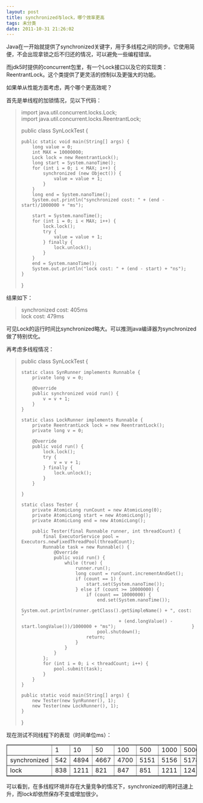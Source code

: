 ```yaml
---
layout: post
title: synchronized与lock，哪个效率更高
tags: 未分类
date: 2011-10-31 21:26:02
---
```


Java在一开始就提供了synchronized关键字，用于多线程之间的同步。它使用简便，不会出现拿锁之后不归还的情况，可以避免一些编程错误。

而jdk5时提供的concurrent包里，有一个Lock接口以及它的实现类：ReentrantLock。这个类提供了更灵活的控制以及更强大的功能。

如果单从性能方面考虑，两个哪个更高效呢？

<span id="more-542"></span>

首先是单线程的加锁情况，见以下代码：

> import java.util.concurrent.locks.Lock;      
> import java.util.concurrent.locks.ReentrantLock; 
> 
> public class SynLockTest { 
> 
>     public static void main(String[] args) {      
>         long value = 0;       
>         int MAX = 10000000;       
>         Lock lock = new ReentrantLock();       
>         long start = System.nanoTime();       
>         for (int i = 0; i < MAX; i++) {       
>             synchronized (new Object()) {       
>                 value = value + 1;       
>             }       
>         }       
>         long end = System.nanoTime();       
>         System.out.println("synchronized cost: " + (end - start)/1000000 + "ms"); 
> 
>         start = System.nanoTime();      
>         for (int i = 0; i < MAX; i++) {       
>             lock.lock();       
>             try {       
>                 value = value + 1;       
>             } finally {       
>                 lock.unlock();       
>             }       
>         }       
>         end = System.nanoTime();       
>         System.out.println("lock cost: " + (end - start) + "ns");       
>     }       
> }

结果如下：

> synchronized cost: 405ms      
> lock cost: 479ms

可见Lock的运行时间比synchronized略大。可以推测java编译器为synchronized做了特别优化。

再考虑多线程情况：

> public class SynLockTest { 
> 
>     static class SynRunner implements Runnable {      
>         private long v = 0; 
> 
>         @Override      
>         public synchronized void run() {       
>             v = v + 1;       
>         }       
>     } 
> 
>     static class LockRunner implements Runnable {      
>         private ReentrantLock lock = new ReentrantLock();       
>         private long v = 0; 
> 
>         @Override      
>         public void run() {       
>             lock.lock();       
>             try {       
>                 v = v + 1;       
>             } finally {       
>                 lock.unlock();       
>             }       
>         } 
> 
>     } 
> 
>     static class Tester {      
>         private AtomicLong runCount = new AtomicLong(0);       
>         private AtomicLong start = new AtomicLong();       
>         private AtomicLong end = new AtomicLong(); 
> 
>         public Tester(final Runnable runner, int threadCount) {      
>             final ExecutorService pool = Executors.newFixedThreadPool(threadCount);       
>             Runnable task = new Runnable() {       
>                 @Override       
>                 public void run() {       
>                     while (true) {       
>                         runner.run();      
>                         long count = runCount.incrementAndGet();       
>                         if (count == 1) {       
>                             start.set(System.nanoTime());       
>                         } else if (count >= 10000000) {       
>                             if (count == 10000000) {       
>                                 end.set(System.nanoTime());       
>                                 System.out.println(runner.getClass().getSimpleName() + ", cost: "       
>                                         + (end.longValue() - start.longValue())/1000000 + "ms");                            }       
>                                 pool.shutdown();       
>                             return;       
>                         }       
>                     }       
>                 }       
>             };       
>             for (int i = 0; i < threadCount; i++) {       
>                 pool.submit(task);       
>             }       
>         }       
>     } 
> 
>     public static void main(String[] args) {      
>         new Tester(new SynRunner(), 1);       
>         new Tester(new LockRunner(), 1);       
>     } 
> 
> }
> 
>  

现在测试不同线程下的表现（时间单位ms）：

<table cellspacing="0" cellpadding="2" width="600" border="1">
<tbody>
<tr>
<td valign="top" width="75"> </td>
<td valign="top" width="75">1</td>
<td valign="top" width="75">10</td>
<td valign="top" width="75">50</td>
<td valign="top" width="75">100</td>
<td valign="top" width="75">500</td>
<td valign="top" width="75">1000</td>
<td valign="top" width="75">5000</td>
</tr>
<tr>
<td valign="top" width="75">synchronized</td>
<td valign="top" width="75">542</td>
<td valign="top" width="75">4894</td>
<td valign="top" width="75">4667</td>
<td valign="top" width="75">4700</td>
<td valign="top" width="75">5151</td>
<td valign="top" width="75">5156</td>
<td valign="top" width="75">5178</td>
</tr>
<tr>
<td valign="top" width="75">lock</td>
<td valign="top" width="75">838</td>
<td valign="top" width="75">1211</td>
<td valign="top" width="75">821</td>
<td valign="top" width="75">847</td>
<td valign="top" width="75">851</td>
<td valign="top" width="75">1211</td>
<td valign="top" width="75">1241</td>
</tr>
</tbody>
</table>

可以看到，在多线程环境并存在大量竞争的情况下，synchronized的用时迅速上升，而lock却依然保存不变或增加很少。
